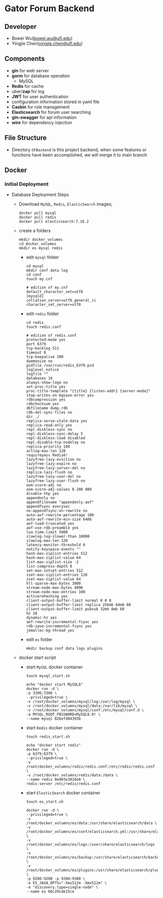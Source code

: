 # Gator Forum Backend

## Developer

- Bowei Wu(bowei.wu@ufl.edu)
- Yingjie Chen(yingjie.chen@ufl.edu)

## Components

- **gin** for web server
- **gorm** for database operation
  - MySQL
- **Redis** for cache
- uber/**zap** for log
- **JWT** for user authentication
- configuration information stored in yaml file
- **Casbin** for role management
- **Elasticsearch** for forum user searching
- **gin-swagger** for api information
- **wire** for dependency injection

## File Structure

- Directory `GFBackend` is this project backend, when some features or functions have been accomplished, we will merge it to main branch




## Docker

### Initial Deployment

- Database Deployment Steps
  - Download `MySQL`, `Redis`, `ElasticSearch` images;

    ```shell
    docker pull mysql
    docker pull redis
    docker pull elasticsearch:7.16.2
    ```

  - create a folders

    ```shell
    mkdir docker_volumes
    cd docker_volumes
    mkdir es mysql redis
    ```

    - edit `mysql` folder

      ```shell
      cd mysql
      mkdir conf data log
      cd conf
      touch my.cnf
      ```

      ```shell
      # edition of my.cnf
      default_character_set=utf8
      [mysqld]
      collation_server=utf8_general_ci
      character_set_server=utf8
      ```
  
    - edit `redis` folder
  
      ```shell
      cd redis
      touch redis.conf
      ```
  
      ```shell
      # edition of redis.conf
      protected-mode yes
      port 6379
      tcp-backlog 511
      timeout 0
      tcp-keepalive 300
      daemonize no
      pidfile /var/run/redis_6379.pid
      loglevel notice
      logfile ""
      databases 16
      always-show-logo no
      set-proc-title yes
      proc-title-template "{title} {listen-addr} {server-mode}"
      stop-writes-on-bgsave-error yes
      rdbcompression yes
      rdbchecksum yes
      dbfilename dump.rdb
      rdb-del-sync-files no
      dir ./
      replica-serve-stale-data yes
      replica-read-only yes
      repl-diskless-sync no
      repl-diskless-sync-delay 5
      repl-diskless-load disabled
      repl-disable-tcp-nodelay no
      replica-priority 100
      acllog-max-len 128
      requirepass Redis6!
      lazyfree-lazy-eviction no
      lazyfree-lazy-expire no
      lazyfree-lazy-server-del no
      replica-lazy-flush no
      lazyfree-lazy-user-del no
      lazyfree-lazy-user-flush no
      oom-score-adj no
      oom-score-adj-values 0 200 800
      disable-thp yes
      appendonly no
      appendfilename "appendonly.aof"
      appendfsync everysec
      no-appendfsync-on-rewrite no
      auto-aof-rewrite-percentage 100
      auto-aof-rewrite-min-size 64mb
      aof-load-truncated yes
      aof-use-rdb-preamble yes
      lua-time-limit 5000
      slowlog-log-slower-than 10000
      slowlog-max-len 128
      latency-monitor-threshold 0
      notify-keyspace-events ""
      hash-max-ziplist-entries 512
      hash-max-ziplist-value 64
      list-max-ziplist-size -2
      list-compress-depth 0
      set-max-intset-entries 512
      zset-max-ziplist-entries 128
      zset-max-ziplist-value 64
      hll-sparse-max-bytes 3000
      stream-node-max-bytes 4096
      stream-node-max-entries 100
      activerehashing yes
      client-output-buffer-limit normal 0 0 0
      client-output-buffer-limit replica 256mb 64mb 60
      client-output-buffer-limit pubsub 32mb 8mb 60
      hz 10
      dynamic-hz yes
      aof-rewrite-incremental-fsync yes
      rdb-save-incremental-fsync yes
      jemalloc-bg-thread yes
      ```
  
    - edit `es` folder
  
      ```shell
      mkdir backup conf data logs plugins
      ```
  
  - docker start script
  
    - start `MySQL` docker container
  
      ```shell
      touch mysql_start.sh
      ```
  
      ```shell
      echo "docker start MySQL8"
      docker run -d \
      -p 3306:3306 \
      --privileged=true \
      -v /root/docker_volumns/mysql/log:/var/log/mysql \
      -v /root/docker_volumns/mysql/data:/var/lib/mysql \
      -v /root/docker_volumns/mysql/conf:/etc/mysql/conf.d \
      -e MYSQL_ROOT_PASSWORD=MySQL8.0! \
      --name mysql 826efd84393b
      ```
    - start `Redis` docker container
  
      ```shell
      touch redis_start.sh
      ```
  
      ```shell
      echo "docker start redis"
      docker run -d \
      -p 6379:6379 \
      --privileged=true \
      -v /root/docker_volumns/redis/redis.conf:/etc/redis/redis.conf \
      -v /root/docker_volumns/redis/data:/data \
      --name redis 0e403e3816e8 \
      redis-server /etc/redis/redis.conf
      ```
      
    - start `ElasticSearch` docker container
    
      ```shell
      touch es_start.sh
      ```
    
      ```shell
      docker run -d \
      --privileged=true \
      -v /root/docker_volumns/es/data:/usr/share/elasticsearch/data \
      -v /root/docker_volumns/es/conf/elasticsearch.yml:/usr/share/elasticsearch/config/elasticsearch.yml \
      -v /root/docker_volumns/es/logs:/user/share/elasticsearch/logs \
      -v /root/docker_volumns/es/backup:/usr/share/elasticsearch/backup \
      -v /root/docker_volumns/es/plugins:/usr/share/elasticsearch/plugins \
      -p 9200:9200 -p 9300:9300 \
      -e ES_JAVA_OPTS="-Xms512m -Xmx512m" \
      -e "discovery.type=single-node" \
      --name es 66c29cde15ce
      ```
      
    
    

